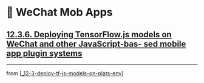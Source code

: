 # 💊 WeChat Mob Apps

## [**12.3.6.** Deploying TensorFlow.js models on WeChat and other JavaScript-bas- sed mobile app plugin systems](https://livebook.manning.com/book/deep-learning-with-javascript/chapter-12/214)

---
from [[_12-3-deploy-tf-js-models-on-plats-env]]

[//begin]: # "Autogenerated link references for markdown compatibility"
[_12-3-deploy-tf-js-models-on-plats-env]: _12-3-deploy-tf-js-models-on-plats-env.md "💊 Deploy TF.js Model on on Plats Env"
[//end]: # "Autogenerated link references"